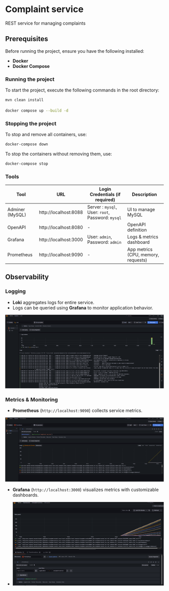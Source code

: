 # Complaint service
REST service for managing complaints

## Prerequisites
Before running the project, ensure you have the following installed:
- **Docker**
- **Docker Compose**


### Running the project
To start the project, execute the following commands in the root directory:

```sh
mvn clean install

docker compose up --build -d
```

### Stopping the project
To stop and remove all containers, use:

```sh
docker-compose down
```

To stop the containers without removing them, use:

```sh
docker-compose stop
```

### Tools
| Tool            | URL                      | Login Credentials (if required)                   | Description                         |
|-----------------|--------------------------|---------------------------------------------------|-------------------------------------|
| Adminer (MySQL) | http://localhost:8088    | Server : `mysql`, User: `root`, Password: `mysql` | UI to manage MySQL                  |
| OpenAPI         | http://localhost:8080    | -                                                 | OpenAPI definition                  |
| Grafana         | http://localhost:3000    | User: `admin`, Password: `admin`                  | Logs & metrics dashboard            |
| Prometheus      | http://localhost:9090    | -                                                 | App metrics (CPU, memory, requests) |


## Observability
### Logging
- **Loki** aggregates logs for entire service.
- Logs can be queried using **Grafana** to monitor application behavior.

![Grafana Loki logs](src/main/resources/static/Loki_logs.png)

### Metrics & Monitoring
- **Prometheus** (`http://localhost:9090`) collects service metrics.

![Prometheus metrics](src/main/resources/static/Prometheus_metrics.png)

- **Grafana** (`http://localhost:3000`) visualizes metrics with customizable dashboards.

- ![Grafana dashboard](src/main/resources/static/Grafana_dashboard.png)

